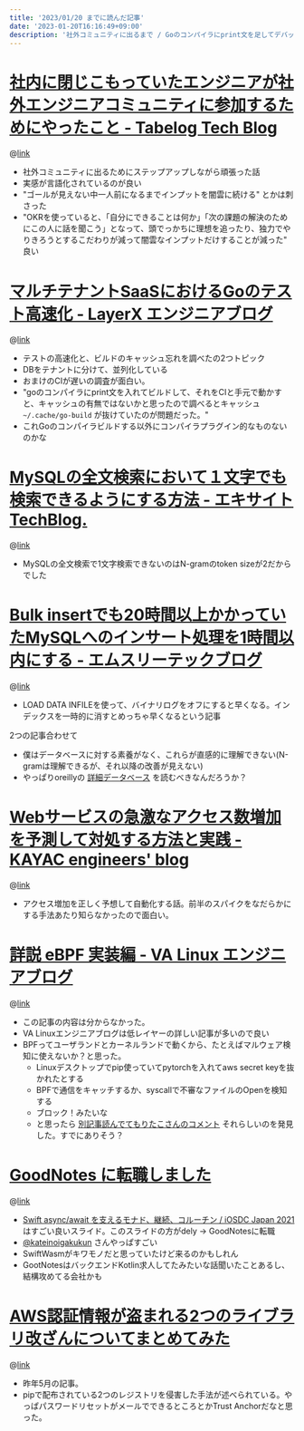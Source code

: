```yaml
---
title: '2023/01/20 までに読んだ記事'
date: '2023-01-20T16:16:49+09:00'
description: '社外コミュニティに出るまで / Goのコンパイラにprint文を足してデバッグ / データベースTips / アクセス増加予測 / eBPF / Swift / pipに起こったパッケージレジストリ乗っ取り'
---
```


<!-- titleは自動で入る -->

# [社内に閉じこもっていたエンジニアが社外エンジニアコミュニティに参加するためにやったこと - Tabelog Tech Blog](https://tech-blog.tabelog.com/entry/advent-calendar-20221223)

@[link](https://tech-blog.tabelog.com/entry/advent-calendar-20221223)

- 社外コミュニティに出るためにステップアップしながら頑張った話
- 実感が言語化されているのが良い
- "ゴールが見えない中一人前になるまでインプットを闇雲に続ける" とかは刺さった
- "OKRを使っていると、「自分にできることは何か」「次の課題の解決のためにこの人に話を聞こう」となって、頭でっかちに理想を追ったり、独力でやりきろうとするこだわりが減って闇雲なインプットだけすることが減った" 良い

# [マルチテナントSaaSにおけるGoのテスト高速化 - LayerX エンジニアブログ](https://tech.layerx.co.jp/entry/2022/12/14/165808)

@[link](https://tech.layerx.co.jp/entry/2022/12/14/165808)

- テストの高速化と、ビルドのキャッシュ忘れを調べたの2つトピック
- DBをテナントに分けて、並列化している
- おまけのCIが遅いの調査が面白い。
- "goのコンパイラにprint文を入れてビルドして、それをCIと手元で動かすと、キャッシュの有無ではないかと思ったので調べるとキャッシュ `~/.cache/go-build` が抜けていたのが問題だった。"
- これGoのコンパイラビルドする以外にコンパイラプラグイン的なものないのかな

# [MySQLの全文検索において１文字でも検索できるようにする方法 - エキサイト TechBlog.](https://tech.excite.co.jp/entry/2022/12/26/120630)

@[link](https://tech.excite.co.jp/entry/2022/12/26/120630)

- MySQLの全文検索で1文字検索できないのはN-gramのtoken sizeが2だからでした

# [Bulk insertでも20時間以上かかっていたMySQLへのインサート処理を1時間以内にする - エムスリーテックブログ](https://www.m3tech.blog/entry/2022/12/30/110000)

@[link](https://www.m3tech.blog/entry/2022/12/30/110000)

- LOAD DATA INFILEを使って、バイナリログをオフにすると早くなる。インデックスを一時的に消すとめっちゃ早くなるという記事

2つの記事合わせて

- 僕はデータベースに対する素養がなく、これらが直感的に理解できない(N-gramは理解できるが、それ以降の改善が見えない)
- やっぱりoreillyの [詳細データベース](https://www.oreilly.co.jp/books/9784873119540/) を読むべきなんだろうか？

# [Webサービスの急激なアクセス数増加を予測して対処する方法と実践 - KAYAC engineers' blog](https://techblog.kayac.com/tonamel-spike-access)

@[link](https://techblog.kayac.com/tonamel-spike-access)

- アクセス増加を正しく予想して自動化する話。前半のスパイクをなだらかにする手法あたり知らなかったので面白い。

# [詳説 eBPF 実装編 - VA Linux エンジニアブログ](https://valinux.hatenablog.com/entry/20220825)

@[link](https://valinux.hatenablog.com/entry/20220825)

- この記事の内容は分からなかった。
- VA Linuxエンジニアブログは低レイヤーの詳しい記事が多いので良い
- BPFってユーザランドとカーネルランドで動くから、たとえばマルウェア検知に使えないか？と思った。
	- Linuxデスクトップでpip使っていてpytorchを入れてaws secret keyを抜かれたとする
	- BPFで通信をキャッチするか、syscallで不審なファイルのOpenを検知する
	- ブロック！みたいな
	- と思ったら [別記事読んでてもりたこさんのコメント](https://flatt.tech/magazine/entry/20230119_security_trend#:~:text=BPF%20%E3%83%99%E3%83%BC%E3%82%B9%E3%81%AE%E3%82%BB%E3%82%AD%E3%83%A5%E3%83%AA%E3%83%86%E3%82%A3%E3%83%A2%E3%83%8B%E3%82%BF%E3%83%AA%E3%83%B3%E3%82%B0%E3%82%BD%E3%83%95%E3%83%88%E3%82%A6%E3%82%A7%E3%82%A2%E3%81%AB%E3%82%88%E3%82%8B%E7%9B%A3%E8%A6%96%E3%82%92%E3%83%90%E3%82%A4%E3%83%91%E3%82%B9%E3%81%99%E3%82%8B%E6%96%B9%E6%B3%95%E3%81%AA%E3%81%A9%E3%82%92%E8%80%83%E5%AF%9F%E3%81%A7%E3%81%8D%E3%81%9F%E3%81%AE%E3%82%82%E8%89%AF%E3%81%8B%E3%81%A3%E3%81%9F%E3%81%A8%E6%80%9D%E3%81%84%E3%81%BE%E3%81%99%E3%80%82) それらしいのを発見した。すでにありそう？

# [GoodNotes に転職しました](https://note.com/inamiy/n/n32f215831517)

@[link](https://note.com/inamiy/n/n32f215831517)

- [Swift async/await を支えるモナド、継続、コルーチン / iOSDC Japan 2021](https://speakerdeck.com/inamiy/iosdc-japan-2021) はすごい良いスライド。このスライドの方がdely -> GoodNotesに転職
- [@kateinoigakukun](https://twitter.com/kateinoigakukun) さんやっぱすごい
- SwiftWasmがキワモノだと思っていたけど来るのかもしれん
- GootNotesはバックエンドKotlin求人してたみたいな話聞いたことあるし、結構攻めてる会社かも

# [AWS認証情報が盗まれる2つのライブラリ改ざんについてまとめてみた](https://piyolog.hatenadiary.jp/entry/2022/05/26/232906)

@[link](https://piyolog.hatenadiary.jp/entry/2022/05/26/232906)

- 昨年5月の記事。
- pipで配布されている2つのレジストリを侵害した手法が述べられている。やっぱパスワードリセットがメールでできるところとかTrust Anchorだなと思った。
